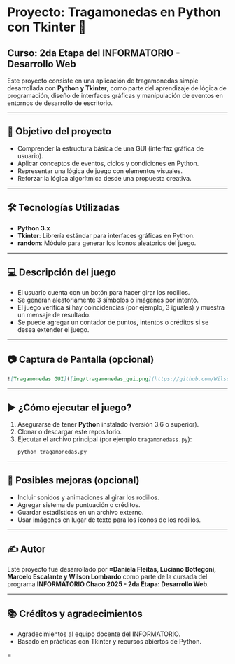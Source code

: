 # Proyecto: Tragamonedas en Python con Tkinter 🎰

## Curso: 2da Etapa del INFORMATORIO - Desarrollo Web

Este proyecto consiste en una aplicación de tragamonedas simple desarrollada con **Python y Tkinter**, como parte del aprendizaje de lógica de programación, diseño de interfaces gráficas y manipulación de eventos en entornos de desarrollo de escritorio.

---

## 🎯 Objetivo del proyecto

- Comprender la estructura básica de una GUI (interfaz gráfica de usuario).
- Aplicar conceptos de eventos, ciclos y condiciones en Python.
- Representar una lógica de juego con elementos visuales.
- Reforzar la lógica algorítmica desde una propuesta creativa.

---

## 🛠️ Tecnologías Utilizadas

- **Python 3.x**
- **Tkinter**: Librería estándar para interfaces gráficas en Python.
- **random**: Módulo para generar los íconos aleatorios del juego.

---

## 💻 Descripción del juego

- El usuario cuenta con un botón para hacer girar los rodillos.
- Se generan aleatoriamente 3 símbolos o imágenes por intento.
- El juego verifica si hay coincidencias (por ejemplo, 3 iguales) y muestra un mensaje de resultado.
- Se puede agregar un contador de puntos, intentos o créditos si se desea extender el juego.

---

## 📷 Captura de Pantalla (opcional)

```markdown
![Tragamonedas GUI]([img/tragamonedas_gui.png](https://github.com/WilsonLombardo/repo-tkinter/blob/main/tragamonedas.png))
```

---

## ▶️ ¿Cómo ejecutar el juego?

1. Asegurarse de tener **Python** instalado (versión 3.6 o superior).
2. Clonar o descargar este repositorio.
3. Ejecutar el archivo principal (por ejemplo `tragamonedass.py`):
   ```bash
   python tragamonedas.py
   ```

---

## 🧠 Posibles mejoras (opcional)

- Incluir sonidos y animaciones al girar los rodillos.
- Agregar sistema de puntuación o créditos.
- Guardar estadísticas en un archivo externo.
- Usar imágenes en lugar de texto para los íconos de los rodillos.

---

## ✍️ Autor

Este proyecto fue desarrollado por **=Daniela Fleitas, Luciano Bottegoni, Marcelo Escalante y Wilson Lombardo** como parte de la cursada del programa **INFORMATORIO Chaco 2025 - 2da Etapa: Desarrollo Web**.

---

## 📚 Créditos y agradecimientos

- Agradecimientos al equipo docente del INFORMATORIO.
- Basado en prácticas con Tkinter y recursos abiertos de Python.

=
